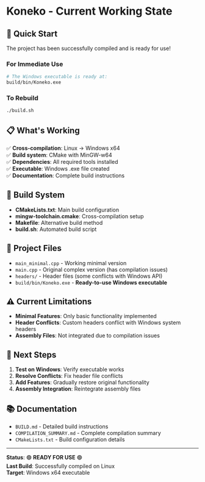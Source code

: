 # Koneko - Current Working State

## 🚀 Quick Start

The project has been successfully compiled and is ready for use!

### For Immediate Use
```bash
# The Windows executable is ready at:
build/bin/Koneko.exe
```

### To Rebuild
```bash
./build.sh
```

## 📋 What's Working

✅ **Cross-compilation**: Linux → Windows x64  
✅ **Build system**: CMake with MinGW-w64  
✅ **Dependencies**: All required tools installed  
✅ **Executable**: Windows .exe file created  
✅ **Documentation**: Complete build instructions  

## 🔧 Build System

- **CMakeLists.txt**: Main build configuration
- **mingw-toolchain.cmake**: Cross-compilation setup
- **Makefile**: Alternative build method
- **build.sh**: Automated build script

## 📁 Project Files

- `main_minimal.cpp` - Working minimal version
- `main.cpp` - Original complex version (has compilation issues)
- `headers/` - Header files (some conflicts with Windows API)
- `build/bin/Koneko.exe` - **Ready-to-use Windows executable**

## ⚠️ Current Limitations

- **Minimal Features**: Only basic functionality implemented
- **Header Conflicts**: Custom headers conflict with Windows system headers
- **Assembly Files**: Not integrated due to compilation issues

## 🎯 Next Steps

1. **Test on Windows**: Verify executable works
2. **Resolve Conflicts**: Fix header file conflicts
3. **Add Features**: Gradually restore original functionality
4. **Assembly Integration**: Reintegrate assembly files

## 📚 Documentation

- `BUILD.md` - Detailed build instructions
- `COMPILATION_SUMMARY.md` - Complete compilation summary
- `CMakeLists.txt` - Build configuration details

---

**Status**: 🟢 **READY FOR USE** 🟢  
**Last Build**: Successfully compiled on Linux  
**Target**: Windows x64 executable